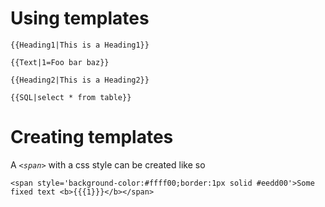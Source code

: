 # Using templates

    {{Heading1|This is a Heading1}}

    {{Text|1=Foo bar baz}}

    {{Heading2|This is a Heading2}}

    {{SQL|select * from table}}
    
# Creating templates

A *`<span>`* with a css style can be created like so

    <span style='background-color:#ffff00;border:1px solid #eedd00'>Some fixed text <b>{{{1}}}</b></span>


